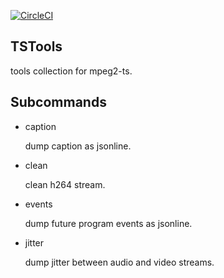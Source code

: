 [![CircleCI](https://circleci.com/gh/toshipp/tstools.svg?style=svg)](https://circleci.com/gh/toshipp/tstools)

TSTools
-------
tools collection for mpeg2-ts.

Subcommands
-----

* caption

    dump caption as jsonline.

* clean

    clean h264 stream.

* events

    dump future program events as jsonline.

* jitter

    dump jitter between audio and video streams.
